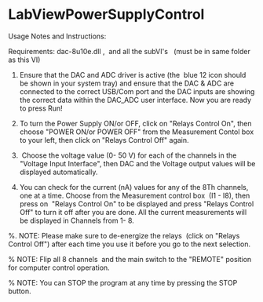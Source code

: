 # LabViewPowerSupplyControl
Usage Notes and Instructions:

Requirements: dac-8u10e.dll ,  and all the subVI's   (must be in same folder as this VI) 


1. Ensure that the DAC and ADC driver is active (the  blue 12 icon should be shown in your system tray) and ensure that the DAC & ADC are connected to the correct USB/Com port and the DAC inputs are showing the correct data within the DAC_ADC user interface. Now you are ready to press Run!

2. To turn the Power Supply ON/or OFF, click on "Relays Control On", then choose "POWER ON/or POWER OFF" from the Measurement Contol box to your left, then click on "Relays Control Off" again. 

3.  Choose the voltage value (0- 50 V) for each of the channels in the "Voltage Input Interface", then DAC and the Voltage output values will be displayed automatically.

4. You can check for the current (nA) values for any of the 8Th channels, one at a time. Choose from the Measurement control box  (I1 - I8), then press on  "Relays Control On" to be displayed and press "Relays Control Off" to turn it off after you are done. All the current measurements will be displayed in Channels from 1- 8.

%. NOTE: Please make sure to de-energize the relays  (click on "Relays Control Off") after each time you use it before you go to the next selection.

% NOTE: Flip all 8 channels  and the main switch to the "REMOTE" position for computer control operation.

% NOTE: You can STOP the program at any time by pressing the STOP button.

